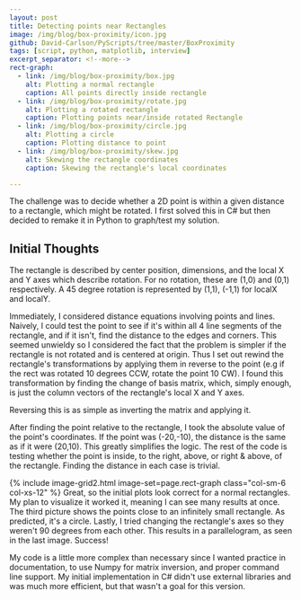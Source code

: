 ```yaml
---
layout: post
title: Detecting points near Rectangles
image: /img/blog/box-proximity/icon.jpg
github: David-Carlson/PyScripts/tree/master/BoxProximity
tags: [script, python, matplotlib, interview]
excerpt_separator: <!--more-->
rect-graph:
  - link: /img/blog/box-proximity/box.jpg
    alt: Plotting a normal rectangle
    caption: All points directly inside rectangle
  - link: /img/blog/box-proximity/rotate.jpg
    alt: Plotting a rotated rectangle
    caption: Plotting points near/inside rotated Rectangle
  - link: /img/blog/box-proximity/circle.jpg
    alt: Plotting a circle
    caption: Plotting distance to point
  - link: /img/blog/box-proximity/skew.jpg
    alt: Skewing the rectangle coordinates
    caption: Skewing the rectangle's local coordinates

---
```

<!-- TODO: Add image and inline images above -->
<!-- Add latex and/or SVG graphics
https://www.janvas.com/v6.1/janvas_web_6.1/en/howto.php
-->

The challenge was to decide whether a 2D point is within a given distance to a
rectangle, which might be rotated. I first solved this in C# but then decided to
remake it in Python to graph/test my solution.
<!--more-->

## Initial Thoughts
The rectangle is described by center position, dimensions, and the local X and Y axes
which describe rotation. For no rotation, these are (1,0) and (0,1) respectively.
A 45 degree rotation is represented by (1,1), (-1,1) for localX and localY.


Immediately, I considered distance equations involving points and lines.
Naively, I could test the point to see if it's within all 4 line segments of the
rectangle, and if it isn't, find the distance to the edges and corners.
This seemed unwieldy so I considered the fact that the problem is simpler if the
rectangle is not rotated and is centered at origin. Thus I set out rewind the rectangle's
transformations by applying them in reverse to the point
(e.g if the rect was rotated 10 degrees CCW, rotate the point 10 CW).
I found this transformation by finding the change of basis matrix, which,
simply enough, is just the column vectors of the rectangle's local X and Y axes.
<!-- R = localX,y -->
Reversing this is as simple as inverting the matrix and applying it.
<!-- Draw latex matrix -->
<!-- Picture showing rect transformation -->
<!-- Latex of matrices used -->
<!-- Link to resources used -->
After finding the point relative to the rectangle, I took the absolute value of
the point's coordinates. If the point was (-20,-10), the distance is the same as
if it were (20,10). This greatly simplifies the logic. The rest of the code is
testing whether the point is inside, to the right, above, or right & above,
of the rectangle. Finding the distance in each case is trivial.

{% include image-grid2.html image-set=page.rect-graph class="col-sm-6 col-xs-12" %}
Great, so the initial plots look correct for a normal rectangles. My plan to
visualize it worked it, meaning I can see many results at once. The third picture
shows the points close to an infinitely small rectangle. As predicted, it's a circle.
Lastly, I tried changing the rectangle's axes so they weren't 90 degrees from
each other. This results in a parallelogram, as seen in the last image. Success!

My code is a little more complex than necessary since I wanted practice in
documentation, to use Numpy for matrix inversion, and proper command line support.
My initial implementation in C# didn't use external libraries and was much more
efficient, but that wasn't a goal for this version.
